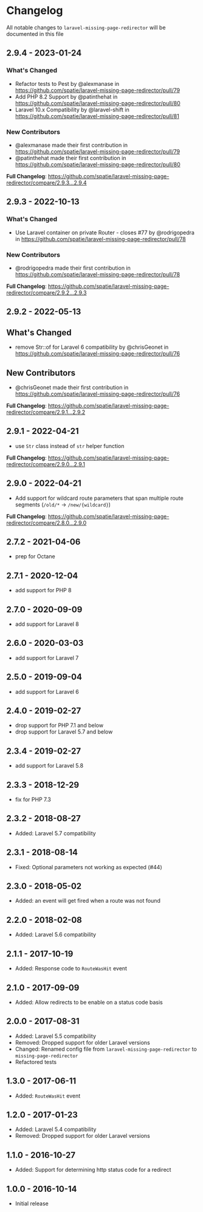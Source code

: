 # Changelog

All notable changes to `laravel-missing-page-redirector` will be documented in this file

## 2.9.4 - 2023-01-24

### What's Changed

- Refactor tests to Pest by @alexmanase in https://github.com/spatie/laravel-missing-page-redirector/pull/79
- Add PHP 8.2 Support by @patinthehat in https://github.com/spatie/laravel-missing-page-redirector/pull/80
- Laravel 10.x Compatibility by @laravel-shift in https://github.com/spatie/laravel-missing-page-redirector/pull/81

### New Contributors

- @alexmanase made their first contribution in https://github.com/spatie/laravel-missing-page-redirector/pull/79
- @patinthehat made their first contribution in https://github.com/spatie/laravel-missing-page-redirector/pull/80

**Full Changelog**: https://github.com/spatie/laravel-missing-page-redirector/compare/2.9.3...2.9.4

## 2.9.3 - 2022-10-13

### What's Changed

- Use Laravel container on private Router - closes #77 by @rodrigopedra in https://github.com/spatie/laravel-missing-page-redirector/pull/78

### New Contributors

- @rodrigopedra made their first contribution in https://github.com/spatie/laravel-missing-page-redirector/pull/78

**Full Changelog**: https://github.com/spatie/laravel-missing-page-redirector/compare/2.9.2...2.9.3

## 2.9.2 - 2022-05-13

## What's Changed

- remove Str::of for Laravel 6 compatibility by @chrisGeonet in https://github.com/spatie/laravel-missing-page-redirector/pull/76

## New Contributors

- @chrisGeonet made their first contribution in https://github.com/spatie/laravel-missing-page-redirector/pull/76

**Full Changelog**: https://github.com/spatie/laravel-missing-page-redirector/compare/2.9.1...2.9.2

## 2.9.1 - 2022-04-21

- use `Str` class instead of `str` helper function

**Full Changelog**: https://github.com/spatie/laravel-missing-page-redirector/compare/2.9.0...2.9.1

## 2.9.0 - 2022-04-21

- Add support for wildcard route parameters that span multiple route segments (`/old/*` -> `/new/{wildcard}`)

**Full Changelog**: https://github.com/spatie/laravel-missing-page-redirector/compare/2.8.0...2.9.0

## 2.7.2 - 2021-04-06

- prep for Octane

## 2.7.1 - 2020-12-04

- add support for PHP 8

## 2.7.0 - 2020-09-09

- add support for Laravel 8

## 2.6.0 - 2020-03-03

- add support for Laravel 7

## 2.5.0 - 2019-09-04

- add support for Laravel 6

## 2.4.0 - 2019-02-27

- drop support for PHP 7.1 and below
- drop support for Laravel 5.7 and below

## 2.3.4 - 2019-02-27

- add support for Laravel 5.8

## 2.3.3 - 2018-12-29

- fix for PHP 7.3

## 2.3.2 - 2018-08-27

- Added: Laravel 5.7 compatibility

## 2.3.1 - 2018-08-14

- Fixed: Optional parameters not working as expected (#44)

## 2.3.0 - 2018-05-02

- Added: an event will get fired when a route was not found

## 2.2.0 - 2018-02-08

- Added: Laravel 5.6 compatibility

## 2.1.1 - 2017-10-19

- Added: Response code to `RouteWasHit` event

## 2.1.0 - 2017-09-09

- Added: Allow redirects to be enable on a status code basis

## 2.0.0 - 2017-08-31

- Added: Laravel 5.5 compatibility
- Removed: Dropped support for older Laravel versions
- Changed: Renamed config file from `laravel-missing-page-redirector` to `missing-page-redirector`
- Refactored tests

## 1.3.0 - 2017-06-11

- Added: `RouteWasHit` event

## 1.2.0 - 2017-01-23

- Added: Laravel 5.4 compatibility
- Removed: Dropped support for older Laravel versions

## 1.1.0 - 2016-10-27

- Added: Support for determining http status code for a redirect

## 1.0.0 - 2016-10-14

- Initial release
